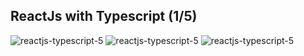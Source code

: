## ReactJs with Typescript (1/5)

![reactjs-typescript-5](https://github.com/HiranFerretiBaccos/reactjs-typescript-5/blob/main/image1.png)
![reactjs-typescript-5](https://github.com/HiranFerretiBaccos/reactjs-typescript-5/blob/main/image2.png)
![reactjs-typescript-5](https://github.com/HiranFerretiBaccos/reactjs-typescript-5/blob/main/image3.png)

